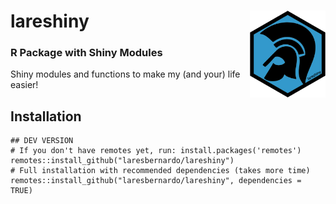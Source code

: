 # lareshiny <img src='man/figures/logo.png' align="right" height="139px" />

### R Package with Shiny Modules

Shiny modules and functions to make my (and your) life easier!

## Installation

```{r}
## DEV VERSION
# If you don't have remotes yet, run: install.packages('remotes')
remotes::install_github("laresbernardo/lareshiny")
# Full installation with recommended dependencies (takes more time)
remotes::install_github("laresbernardo/lareshiny", dependencies = TRUE)
```
